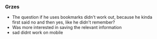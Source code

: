 ### Grzes
* The question if he uses bookmarks didn't work out, because he kinda first said no and then yes, like he didn't remember?
* Was more interested in saving the relevant information
* sad didnt work on mobile

